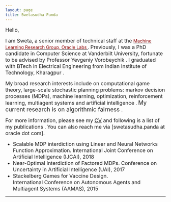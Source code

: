 ```yaml
---
layout: page
title: Swetasudha Panda
---
```



<font size="3"> Hello, </font>

<font size="3"> I am Sweta, a senior member of technical staff at the </font>  [<font color="DarkRed"> Machine Learning Research Group, Oracle Labs </font>](https://labs.oracle.com/pls/apex/f?p=labs:49:::::P49_PROJECT_ID:7). <font size="3"> Previously, I was a PhD candidate in Computer Science at Vanderbilt University, fortunate to be advised by Professor Yevgeniy Vorobeychik </font>. <font size="3"> I graduated with BTech in Electrical Engineering from Indian Institute of Technology, Kharagpur </font>.  

<font size="3">  My broad research interests include on computational game theory, large-scale stochastic planning problems: markov decision processes (MDPs), machine learning, optimization, reinforcement learning, multiagent systems and artificial intelligence </font>. <font size="4">  My current research is on algorithmic fairness </font>. 

<font size="3">  For more information, please see my  [CV](https://www.dropbox.com/s/sfvmslymrgmpudt/CV_Sweta_Panda.pdf?dl=0)  and following is a list of my publications </font>. <font size="3">  You can also reach me via [swetasudha.panda at oracle dot com].</font>


- <font size="3">  Scalable MDP interdiction using Linear and Neural Networks Function Approximation. </font>
  <font size="3">  International Joint Conference on Artificial Intelligence (IJCAI), 2018 </font>
- <font size="3">  Near-Optimal Interdiction of Factored MDPs. </font> 
  <font size="3">  Conference on Uncertainty in Artificial Intelligence (UAI), 2017 </font>
- <font size="3">  Stackelberg Games for Vaccine Design. </font>  
  <font size="3">  International Conference on Autonomous Agents and Multiagent Systems (AAMAS), 2015 </font>


---



